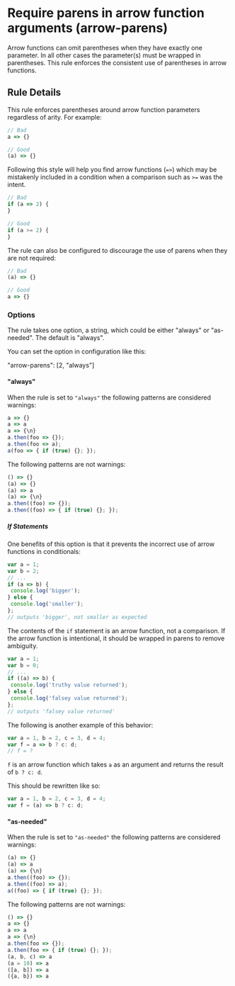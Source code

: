 # Require parens in arrow function arguments (arrow-parens)

Arrow functions can omit parentheses when they have exactly one parameter. In all other cases the parameter(s) must
be wrapped in parentheses. This rule enforces the consistent use of parentheses in arrow functions.

## Rule Details

This rule enforces parentheses around arrow function parameters regardless of arity. For example:

```js
// Bad
a => {}

// Good
(a) => {}
```

Following this style will help you find arrow functions (`=>`) which may be mistakenly included in a condition
when a comparison such as `>=` was the intent.


```js
// Bad
if (a => 2) {
}

// Good
if (a >= 2) {
}
```

The rule can also be configured to discourage the use of parens when they are not required:

```js
// Bad
(a) => {}

// Good
a => {}
```

### Options

The rule takes one option, a string, which could be either "always" or "as-needed". The default is "always".

You can set the option in configuration like this:

"arrow-parens": [2, "always"]

#### "always"

When the rule is set to `"always"` the following patterns are considered warnings:

```js
a => {}
a => a
a => {\n}
a.then(foo => {});
a.then(foo => a);
a(foo => { if (true) {}; });
```

The following patterns are not warnings:

```js
() => {}
(a) => {}
(a) => a
(a) => {\n}
a.then((foo) => {});
a.then((foo) => { if (true) {}; });
```

##### If Statements

One benefits of this option is that it prevents the incorrect use of arrow functions in conditionals:

```js
var a = 1;
var b = 2;
// ...
if (a => b) {
 console.log('bigger');
} else {
 console.log('smaller');
};
// outputs 'bigger', not smaller as expected
```

The contents of the `if` statement is an arrow function, not a comparison.
If the arrow function is intentional, it should be wrapped in parens to remove ambiguity.

```js
var a = 1;
var b = 0;
// ...
if ((a) => b) {
 console.log('truthy value returned');
} else {
 console.log('falsey value returned');
};
// outputs 'falsey value returned'
```

The following is another example of this behavior:

```js
var a = 1, b = 2, c = 3, d = 4;
var f = a => b ? c: d;
// f = ?
```

`f` is an arrow function which takes `a` as an argument and returns the result of `b ? c: d`.

This should be rewritten like so:

```js
var a = 1, b = 2, c = 3, d = 4;
var f = (a) => b ? c: d;
```


#### "as-needed"

When the rule is set to `"as-needed"` the following patterns are considered warnings:

```js
(a) => {}
(a) => a
(a) => {\n}
a.then((foo) => {});
a.then((foo) => a);
a((foo) => { if (true) {}; });
```

The following patterns are not warnings:

```js
() => {}
a => {}
a => a
a => {\n}
a.then(foo => {});
a.then(foo => { if (true) {}; });
(a, b, c) => a
(a = 10) => a
([a, b]) => a
({a, b}) => a
```
